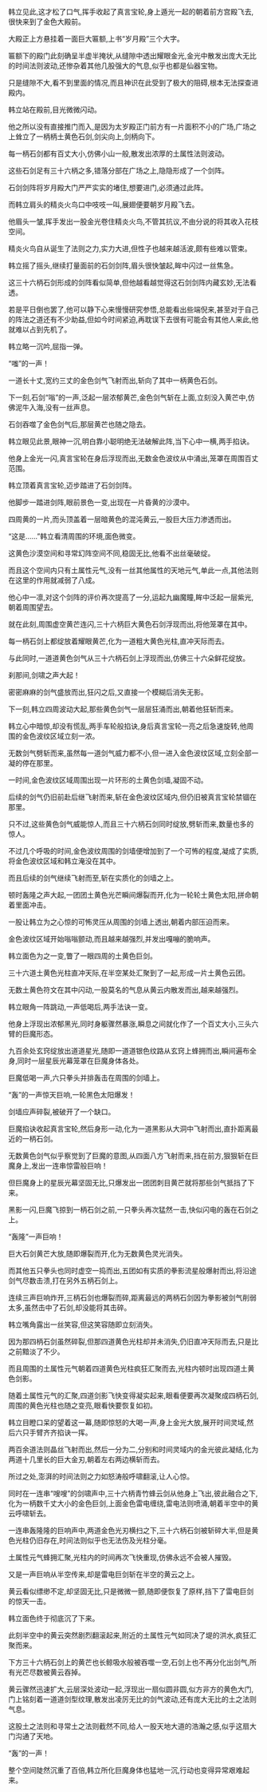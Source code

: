 
韩立见此,这才松了口气,挥手收起了真言宝轮,身上遁光一起的朝着前方宫殿飞去,很快来到了金色大殿前。

大殿正上方悬挂着一面巨大匾额,上书“岁月殿”三个大字。

匾额下的殿门此刻确呈半虚半掩状,从缝隙中透出耀眼金光,金光中散发出庞大无比的时间法则波动,还惨杂着其他几股强大的气息,似乎也都是仙器宝物。

只是缝隙不大,看不到里面的情况,而且神识在此受到了极大的阻碍,根本无法探查进殿内。

韩立站在殿前,目光微微闪动。

他之所以没有直接推门而入,是因为太岁殿正门前方有一片面积不小的广场,广场之上耸立了一柄柄土黄色石剑,剑尖向上,剑柄向下。

每一柄石剑都有百丈大小,仿佛小山一般,散发出浓厚的土属性法则波动。

这些石剑足有三十六柄之多,错落分部在广场之上,隐隐形成了一个剑阵。

石剑剑阵将岁月殿大门严严实实的堵住,想要进门,必须通过此阵。

而韩立肩头的精炎火鸟口中吱吱一叫,展翅便要朝岁月殿飞去。

他眉头一皱,挥手发出一股金光卷住精炎火鸟,不管其抗议,不由分说的将其收入花枝空间。

精炎火鸟自从诞生了法则之力,实力大进,但性子也越来越活波,颇有些难以管束。

韩立摇了摇头,继续打量面前的石剑剑阵,眉头很快皱起,眸中闪过一丝焦急。

这三十六柄石剑形成的剑阵看似简单,但他越看越觉得这石剑剑阵内藏玄妙,无法看透。

若是平日倒也罢了,他可以静下心来慢慢研究参悟,总能看出些端倪来,甚至对于自己的阵法之道还有不少助益,但如今时间紧迫,再耽误下去很有可能会有其他人来此,他就难以占到先机了。

韩立略一沉吟,屈指一弹。

“嗤”的一声！

一道长十丈,宽约三丈的金色剑气飞射而出,斩向了其中一柄黄色石剑。

下一刻,石剑“嗡”的一声,泛起一层浓郁黄芒,金色剑气斩在上面,立刻没入黄芒中,仿佛泥牛入海,没有一丝声息。

石剑吞噬了金色剑气后,那层黄芒也随之隐去。

韩立眼见此景,眼神一沉,明白靠小聪明绝无法破解此阵,当下心中一横,两手掐诀。

他身上金光一闪,真言宝轮在身后浮现而出,无数金色波纹从中涌出,笼罩在周围百丈范围。

韩立顶着真言宝轮,迈步踏进了石剑剑阵。

他脚步一踏进剑阵,眼前景色一变,出现在一片昏黄的沙漠中。

四周黄的一片,而头顶盖着一层暗黄色的混沌黄云,一股巨大压力渗透而出。

“这是……”韩立看清周围的环境,面色微变。

这黄色沙漠空间和寻常幻阵空间不同,稳固无比,他看不出丝毫破绽。

而且这个空间内只有土属性元气,没有一丝其他属性的天地元气,单此一点,其他法则在这里的作用就减弱了八成。

他心中一凛,对这个剑阵的评价再次提高了一分,运起九幽魔瞳,眸中泛起一层紫光,朝着周围望去。

就在此刻,周围虚空黄芒连闪,三十六柄巨大黄色石剑浮现而出,将他笼罩在其中。

每一柄石剑上都绽放着耀眼黄芒,化为一道粗大黄色光柱,直冲天际而去。

与此同时,一道道黄色剑气从三十六柄石剑上浮现而出,仿佛三十六朵鲜花绽放。

刹那间,剑啸之声大起！

密密麻麻的剑气盛放而出,狂闪之后,又直接一个模糊后消失无影。

下一刻,韩立四周波动大起,那些黄色剑气一层层狂涌而出,朝着他狂斩而来。

韩立心中暗惊,却没有慌乱,两手车轮般掐诀,身后真言宝轮一亮之后急速旋转,他周围的金色波纹区域立刻一浓。

无数剑气劈斩而来,虽然每一道剑气威力都不小,但一进入金色波纹区域,立刻全部一凝的停在那里。

一时间,金色波纹区域周围出现一片环形的土黄色剑墙,凝固不动。

后续的剑气仍旧前赴后继飞射而来,斩在金色波纹区域内,但仍旧被真言宝轮禁锢在那里。

只不过,这些黄色剑气威能惊人,而且三十六柄石剑同时绽放,劈斩而来,数量也多的惊人。

不过几个呼吸的时间,金色波纹周围的剑墙便增加到了一个可怖的程度,凝成了实质,将金色波纹区域和韩立淹没在其中。

而且后续的剑气继续飞射而至,斩在实质化的剑墙之上。

顿时轰隆之声大起,一团团土黄色光芒瞬间爆裂而开,化为一轮轮土黄色太阳,拼命朝着里面冲击。

一股让韩立为之心惊的可怖灵压从周围的剑墙上透出,朝着内部压迫而来。

金色波纹区域开始嗡嗡颤动,而且越来越强烈,并发出嘎嘣的脆响声。

韩立面色为之一变,瞥了一眼四周的土黄色巨剑。

三十六道土黄色光柱直冲天际,在半空某处汇聚到了一起,形成一片土黄色云团。

无数土黄色符文在其中闪动,一股莫名的气息从黄云内散发而出,越来越强烈。

韩立眼角一阵跳动,一声低喝后,两手法诀一变。

他身上浮现出浓郁黑光,同时身躯骤然暴涨,瞬息之间就化作了一个百丈大小,三头六臂的巨魔形态。

九百余处玄窍绽放出道道星光,随即一道道银色纹路从玄窍上蜂拥而出,瞬间遍布全身,同时一层星辰光幕笼罩在巨魔身体各处。

巨魔低喝一声,六只拳头并排轰击在周围的剑墙上。

“轰”的一声惊天巨响,一轮黑色太阳爆发！

剑墙应声碎裂,被破开了一个缺口。

巨魔掐诀收起真言宝轮,然后身形一动,化为一道黑影从大洞中飞射而出,直扑距离最近的一柄石剑。

无数黄色剑气似乎察觉到了巨魔的意图,从四面八方飞射而来,挡在前方,狠狠斩在巨魔身上,发出一连串惊雷般巨响！

但巨魔身上的星辰光幕坚固无比,只爆发出一团团刺目黄芒就将那些剑气抵挡了下来。

黑影一闪,巨魔飞掠到一柄石剑之前,一只拳头再次猛然一击,快似闪电的轰在石剑之上。

“轰隆”一声巨响！

巨大石剑黄芒大放,随即爆裂而开,化为无数黄色灵光消失。

而其他五只拳头也同时虚空一捣而出,五团如有实质的拳影流星般爆射而出,将沿途剑气尽数击溃,打在另外五柄石剑上。

连续三声巨响炸开,三柄石剑也爆裂而碎,距离最远的两柄石剑因为拳影被剑气削弱太多,虽然击中了石剑,却没能将其击碎。

韩立嘴角露出一丝笑容,但这笑容随即立刻消失。

因为那四柄石剑虽然碎裂,但那四道黄色光柱却并未消失,仍旧直冲天际而去,只是比之前黯淡了不少。

而且周围的土属性元气朝着四道黄色光柱疯狂汇聚而去,光柱内顿时出现四道土黄色剑影。

随着土属性元气的汇聚,四道剑影飞快变得凝实起来,眼看便要再次凝聚成四柄石剑,周围的黄色光柱也随之变亮,眼看快要恢复如初。

韩立目瞪口呆的望着这一幕,随即惊怒的大喝一声,身上金光大放,展开时间灵域,然后六只手臂齐齐掐诀一挥。

两百余道法则晶丝飞射而出,然后一分为二,分别和时间灵域内的金光彼此凝结,化为两道十几里长的巨大金刃,朝着左右两边横斩而去。

所过之处,澎湃的时间法则之力如怒涛般呼啸翻滚,让人心惊。

同时在一连串“嗖嗖”的剑啸声中,三十六柄青竹蜂云剑从他身上飞出,彼此融合之下,化为一柄数千丈大小的金色巨剑,上面金色雷电缠绕,雷电法则喷涌,朝着半空中的黄云呼啸斩去。

一连串轰隆隆的巨响声中,两道金色光刃横扫之下,三十六柄石剑被斩碎大半,但是黄色光柱仍旧存在,时间法则似乎也无法伤及光柱分毫。

土属性元气蜂拥汇聚,光柱内的时间再次飞快重现,仿佛永远不会被人摧毁。

又是一声巨响从半空传来,却是雷电巨剑斩在半空的黄云之上。

黄云看似缥缈不定,却坚固无比,只是微微一颤,随即便恢复了原样,挡下了雷电巨剑的惊天一击。

韩立面色终于彻底沉了下来。

此刻半空中的黄云突然剧烈翻滚起来,附近的土属性元气如同决了堤的洪水,疯狂汇聚而来。

下方三十六柄石剑上的黄芒也长鲸吸水般被吞噬一空,石剑上也不再分化出剑气,所有光芒尽数被黄云吞掉。

黄云骤然迅速扩大,云层深处波动一起,浮现出一扇似圆非圆,似方非方的黄色大门,门上铭刻着一道道剑型纹理,散发出凌厉无比的剑气波动,还有庞大无比的土之法则气息。

这股土之法则和寻常土之法则截然不同,给人一股天地大道的浩瀚之感,似乎这扇大门沟通了天地。

“轰”的一声！

整个空间陡然沉重了百倍,韩立所化巨魔身体也猛地一沉,行动也变得异常艰难起来。
